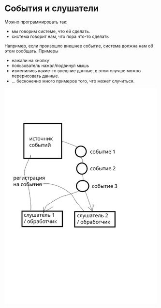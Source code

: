 # События и слушатели

Можно программировать так:
- мы говорим системе, что ей сделать.
- система говорит нам, что пора что-то сделать

Например, если произошло внешнее событие, система должна нам об этом сообщать.
Примеры
 - нажали на кнопку
 - пользователь нажал/подвинул мышь
 - изменились какие-то внешние данные, в этом случше можно перерисовать данные.
 - ... бесконечно много примеров того,
что может случиться.
   
![Слушатели](listeners.svg)
